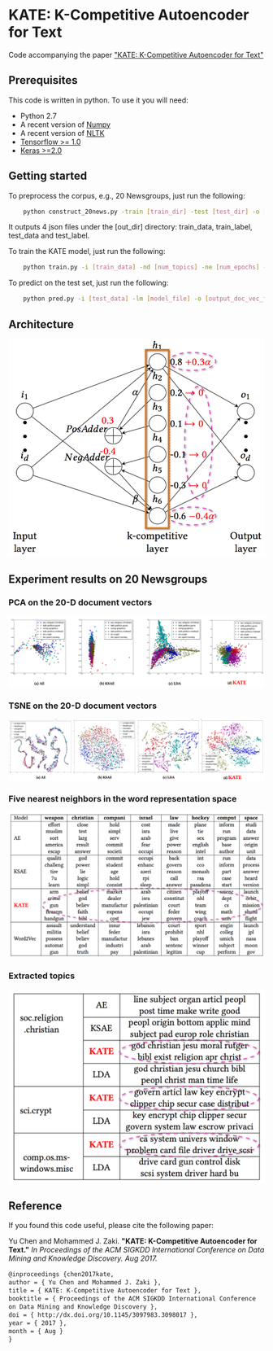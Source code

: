 KATE: K-Competitive Autoencoder for Text
===============

Code accompanying the paper ["KATE: K-Competitive Autoencoder for Text"](https://arxiv.org/abs/1705.02033)

## Prerequisites
This code is written in python. To use it you will need:
- Python 2.7
- A recent version of [Numpy](http://www.numpy.org)
- A recent version of [NLTK](http://www.nltk.org)
- [Tensorflow >= 1.0](https://www.tensorflow.org)
- [Keras >=2.0](https://keras.io)

## Getting started

To preprocess the corpus, e.g., 20 Newsgroups, just run the following:

```bash
    python construct_20news.py -train [train_dir] -test [test_dir] -o [out_dir] -threshold [word_freq_threshold] -topn [top_n_words]
```
It outputs 4 json files under the [out_dir] directory: train_data, train_label, test_data and test_label.

To train the KATE model, just run the following:

```bash
    python train.py -i [train_data] -nd [num_topics] -ne [num_epochs] -bs [batch_size] -nv [num_validation] -ctype kcomp -ck [top_k] -sm [model_file]
```

To predict on the test set, just run the following:

```bash
    python pred.py -i [test_data] -lm [model_file] -o [output_doc_vec_file] -st [output_topics] -sw [output_sample_words] -wc [output_word_clouds]
```

## Architecture

![kate_arch](img/kate_arch.png "kate_arch")


## Experiment results on 20 Newsgroups

### PCA on the 20-D document vectors
![20news_doc_vec_pca](img/20news_doc_vec_pca.png "20news_doc_vec_pca")

### TSNE on the 20-D document vectors
![20news_doc_vec_tsne](img/20news_doc_vec_tsne.png "20news_doc_vec_tsne")

### Five nearest neighbors in the word representation space
![20news_word_vec](img/20news_word_vec.png "20news_word_vec")

### Extracted topics
![20news_topics](img/20news_topics.png "20news_topics")

## Reference

If you found this code useful, please cite the following paper:

Yu Chen and Mohammed J. Zaki. **"KATE: K-Competitive Autoencoder for Text."** *In Proceedings of the ACM SIGKDD International Conference on Data Mining and Knowledge Discovery. Aug 2017.*

    @inproceedings {chen2017kate,
    author = { Yu Chen and Mohammed J. Zaki },
    title = { KATE: K-Competitive Autoencoder for Text },
    booktitle = { Proceedings of the ACM SIGKDD International Conference on Data Mining and Knowledge Discovery },
    doi = { http://dx.doi.org/10.1145/3097983.3098017 },
    year = { 2017 },
    month = { Aug }
    }
